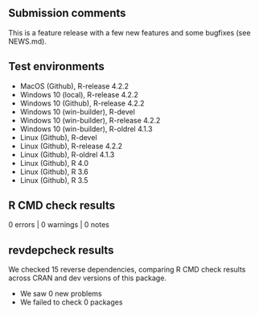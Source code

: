 ## Submission comments
This is a feature release with a few new features and some bugfixes (see NEWS.md).

## Test environments
* MacOS (Github), R-release 4.2.2
* Windows 10 (local), R-release 4.2.2
* Windows 10 (Github), R-release 4.2.2
* Windows 10 (win-builder), R-devel
* Windows 10 (win-builder), R-release 4.2.2
* Windows 10 (win-builder), R-oldrel 4.1.3
* Linux (Github), R-devel
* Linux (Github), R-release 4.2.2
* Linux (Github), R-oldrel 4.1.3
* Linux (Github), R 4.0
* Linux (Github), R 3.6
* Linux (Github), R 3.5

## R CMD check results
0 errors | 0 warnings | 0 notes

## revdepcheck results

We checked 15 reverse dependencies, comparing R CMD check results across CRAN and dev versions of this package.

 * We saw 0 new problems
 * We failed to check 0 packages
